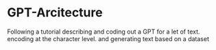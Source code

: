 # GPT-Arcitecture
Following a tutorial describing and coding out a GPT for a let of text. encoding at the character level. and generating text based on a dataset
